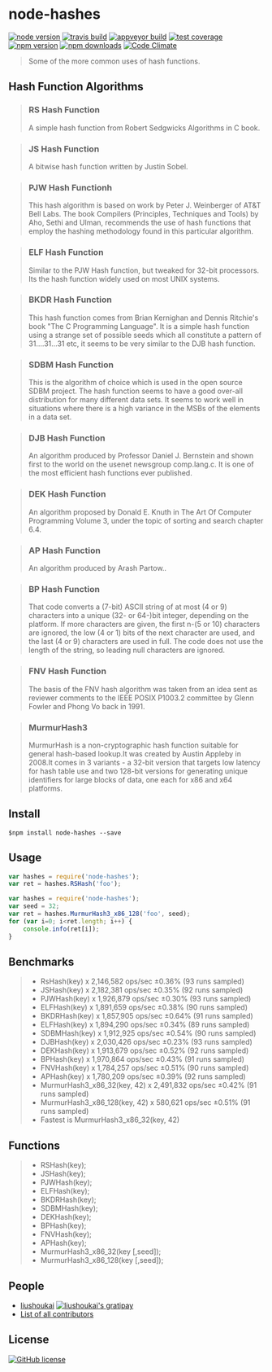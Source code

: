 # node-hashes

[![node version][node-image]][node-url]
[![travis build][travis-image]][travis-url]
[![appveyor build][appveyor-image]][appveyor-url]
[![test coverage][coveralls-image]][coveralls-url]
[![npm version][npm-image]][npm-url]
[![npm downloads][downloads-image]][downloads-url]
[![Code Climate][codeclimate-image]][codeclimate-url]


> Some of the more common uses of hash functions.

## Hash Function Algorithms

> ### RS Hash Function
> A simple hash function from Robert Sedgwicks Algorithms in C book.

> ### JS Hash Function
> A bitwise hash function written by Justin Sobel.

> ### PJW Hash Functionh
> This hash algorithm is based on work by Peter J. Weinberger of AT&T Bell Labs.
> The book Compilers (Principles, Techniques and Tools) by Aho, Sethi and Ulman,
> recommends the use of hash functions that employ the hashing methodology found
> in this particular algorithm.

> ### ELF Hash Function
> Similar to the PJW Hash function, but tweaked for 32-bit processors.
> Its the hash function widely used on most UNIX systems.

> ### BKDR Hash Function
> This hash function comes from Brian Kernighan and Dennis Ritchie's book "The C Programming Language".
> It is a simple hash function using a strange set of possible seeds which all constitute a pattern of
> 31....31...31 etc, it seems to be very similar to the DJB hash function.

> ### SDBM Hash Function
> This is the algorithm of choice which is used in the open source SDBM project. The hash function
> seems to have a good over-all distribution for many different data sets. It seems to work well in
> situations where there is a high variance in the MSBs of the elements in a data set.

> ### DJB Hash Function
> An algorithm produced by Professor Daniel J. Bernstein and shown first to the world on the usenet
> newsgroup comp.lang.c. It is one of the most efficient hash functions ever published.

> ### DEK Hash Function
> An algorithm proposed by Donald E. Knuth in The Art Of Computer Programming Volume 3,
> under the topic of sorting and search chapter 6.4.

> ### AP Hash Function
> An algorithm produced by Arash Partow..

> ### BP Hash Function
> That code converts a (7-bit) ASCII string of at most (4 or 9) characters into a unique (32- or 64-)bit integer,
> depending on the platform.  If more characters are given, the first n-(5 or 10) characters are ignored,
> the low (4 or 1) bits of the next character are used, and the last (4 or 9) characters are used in full.
> The code does not use the length of the string, so leading null characters are ignored.

> ### FNV Hash Function
> The basis of the FNV hash algorithm was taken from an idea sent as reviewer comments to the IEEE
> POSIX P1003.2 committee by Glenn Fowler and Phong Vo back in 1991.

> ### MurmurHash3
> MurmurHash is a non-cryptographic hash function suitable for general hash-based lookup.It was created by Austin Appleby in 2008.It comes in 3 variants - a 32-bit version that targets low latency for hash table use and two 128-bit versions for generating unique identifiers for large blocks of data, one each for x86 and x64 platforms.

## Install
```
$npm install node-hashes --save
```

## Usage
```js
var hashes = require('node-hashes');
var ret = hashes.RSHash('foo');
```

```js
var hashes = require('node-hashes');
var seed = 32;
var ret = hashes.MurmurHash3_x86_128('foo', seed);
for (var i=0; i<ret.length; i++) {
    console.info(ret[i]);
}
```

## Benchmarks

> - RsHash(key) x 2,146,582 ops/sec ±0.36% (93 runs sampled)
> - JSHash(key) x 2,182,381 ops/sec ±0.35% (92 runs sampled)
> - PJWHash(key) x 1,926,879 ops/sec ±0.30% (93 runs sampled)
> - ELFHash(key) x 1,891,659 ops/sec ±0.38% (90 runs sampled)
> - BKDRHash(key) x 1,857,905 ops/sec ±0.64% (91 runs sampled)
> - ELFHash(key) x 1,894,290 ops/sec ±0.34% (89 runs sampled)
> - SDBMHash(key) x 1,912,925 ops/sec ±0.54% (90 runs sampled)
> - DJBHash(key) x 2,030,426 ops/sec ±0.23% (93 runs sampled)
> - DEKHash(key) x 1,913,679 ops/sec ±0.52% (92 runs sampled)
> - BPHash(key) x 1,970,864 ops/sec ±0.43% (91 runs sampled)
> - FNVHash(key) x 1,784,257 ops/sec ±0.51% (90 runs sampled)
> - APHash(key) x 1,780,209 ops/sec ±0.39% (92 runs sampled)
> - MurmurHash3_x86_32(key, 42) x 2,491,832 ops/sec ±0.42% (91 runs sampled)
> - MurmurHash3_x86_128(key, 42) x 580,621 ops/sec ±0.51% (91 runs sampled)
> - Fastest is MurmurHash3_x86_32(key, 42)

## Functions
> - RSHash(key);
> - JSHash(key);
> - PJWHash(key);
> - ELFHash(key);
> - BKDRHash(key);
> - SDBMHash(key);
> - DEKHash(key);
> - BPHash(key);
> - FNVHash(key);
> - APHash(key);
> - MurmurHash3_x86_32(key [,seed]);
> - MurmurHash3_x86_128(key [,seed]);

## People

- [liushoukai](https://github.com/liushoukai) [![liushoukai's gratipay][gratipay-image-liushoukai]][gratipay-url-liushoukai]
- [List of all contributors](https://github.com/liushoukai/node-hashes/graphs/contributors)

## License

[![GitHub license][license-image]][license-url]



[node-image]: https://img.shields.io/badge/node.js-%3E=_0.11-brightgreen.svg?style=flat
[node-url]: http://nodejs.org/download

[npm-image]: https://img.shields.io/npm/v/node-hashes.svg
[npm-url]: https://npmjs.org/package/node-hashes

[downloads-image]: https://img.shields.io/npm/dm/node-hashes.svg
[downloads-url]: https://npmjs.org/package/node-hashes

[travis-image]: https://img.shields.io/travis/liushoukai/node-hashes/master.svg?label=linux
[travis-url]: https://travis-ci.org/liushoukai/node-hashes

[appveyor-image]: https://img.shields.io/appveyor/ci/liushoukai/node-hashes/master.svg?label=windows
[appveyor-url]: https://ci.appveyor.com/project/liushoukai/node-hashes

[coveralls-image]: https://img.shields.io/coveralls/liushoukai/node-hashes/master.svg
[coveralls-url]: https://coveralls.io/r/liushoukai/node-hashes?branch=master

[gratipay-image-liushoukai]: https://img.shields.io/gratipay/liushoukai.svg
[gratipay-url-liushoukai]: https://gratipay.com/liushoukai/

[license-image]: https://img.shields.io/badge/license-MIT-blue.svg
[license-url]: https://raw.githubusercontent.com/liushoukai/node-hashes/master/LICENSE

[codeclimate-image]:https://codeclimate.com/github/liushoukai/node-hashes/badges/gpa.svg
[codeclimate-url]:https://codeclimate.com/github/liushoukai/node-hashes
